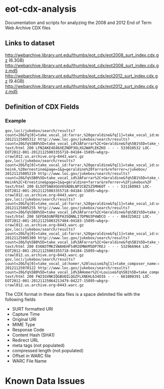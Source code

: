 # eot-cdx-analysis
Documentation and scripts for analyzing the 2008 and 2012 End of Term Web Archive CDX files

## Links to dataset
http://webarchive.library.unt.edu/thumbs/eot_cdx/eot2008_surt_index.cdx.gz (6.3GB)
http://webarchive.library.unt.edu/thumbs/eot_cdx/eot2008_surt_index.cdx.gz.md5
http://webarchive.library.unt.edu/thumbs/eot_cdx/eot2012_surt_index.cdx.gz (9.4GB)
http://webarchive.library.unt.edu/thumbs/eot_cdx/eot2012_surt_index.cdx.gz.md5

## Definition of CDX Fields

### Example
```
gov,loc)/jukebox/search/results?count=20&fq[0]=take_vocal_id:farrar,%20geraldine&fq[1]=take_vocal_id:martinelli,%20giovanni&page=1&q=geraldine%20farrar&referrer=/jukebox/ 20121125005312 http://www.loc.gov/jukebox/search/results?count=20&fq%5B0%5D=take_vocal_id%3AFarrar%2C+Geraldine&fq%5B1%5D=take_vocal_id%3AMartinelli%2C+Giovanni&page=1&q=geraldine+farrar&referrer=%2Fjukebox%2F text/html 200 LFN2AKE4D46XEZNOP3OLXG2WAPLEKZKO - - - 533010532 LOC-EOT2012-001-20121125003355718-04184-15895~wbgrp-crawl012.us.archive.org~8443.warc.gz
gov,loc)/jukebox/search/results?count=20&fq[0]=take_vocal_id:farrar,%20geraldine&fq[1]=take_vocal_id:schumann-heink,%20ernestine&page=1&q=geraldine%20farrar&referrer=/jukebox/ 20121125005219 http://www.loc.gov/jukebox/search/results?count=20&fq%5B0%5D=take_vocal_id%3AFarrar%2C+Geraldine&fq%5B1%5D=take_vocal_id%3ASchumann-Heink%2C+Ernestine&page=1&q=geraldine+farrar&referrer=%2Fjukebox%2F text/html 200 EL5OT5NAXGGV6VADBLNP2CBZSZ5MH6OT - - - 531160983 LOC-EOT2012-001-20121125003355718-04184-15895~wbgrp-crawl012.us.archive.org~8443.warc.gz
gov,loc)/jukebox/search/results?count=20&fq[0]=take_vocal_id:farrar,%20geraldine&fq[1]=take_vocal_id:scotti,%20antonio&page=1&q=geraldine%20farrar&referrer=/jukebox/ 20121125005255 http://www.loc.gov/jukebox/search/results?count=20&fq%5B0%5D=take_vocal_id%3AFarrar%2C+Geraldine&fq%5B1%5D=take_vocal_id%3AScotti%2C+Antonio&page=1&q=geraldine+farrar&referrer=%2Fjukebox%2F text/html 200 SEFDA5UNFREPA35QNNLI7DPNU3P4WDCO - - - 804325022 LOC-EOT2012-001-20121125003257404-04183-15895~wbgrp-crawl012.us.archive.org~8443.warc.gz
gov,loc)/jukebox/search/results?count=20&fq[0]=take_vocal_id:farrar,%20geraldine&fq[1]=take_vocal_id:viafora,%20gina&page=1&q=geraldine%20farrar&referrer=/jukebox/ 20121125005309 http://www.loc.gov/jukebox/search/results?count=20&fq%5B0%5D=take_vocal_id%3AFarrar%2C+Geraldine&fq%5B1%5D=take_vocal_id%3AViafora%2C+Gina&page=1&q=geraldine+farrar&referrer=%2Fjukebox%2F text/html 200 EV6N3TMKIVWAHEHF54M2EMWVM5DP7REJ - - - 532966964 LOC-EOT2012-001-20121125003355718-04184-15895~wbgrp-crawl012.us.archive.org~8443.warc.gz
gov,loc)/jukebox/search/results?count=20&fq[0]=take_vocal_id:homer,%20louise&fq[1]=take_composer_name:campana,%20f.%20&page=1&q=geraldine%20farrar&referrer=/jukebox/ 20121125070122 http://www.loc.gov/jukebox/search/results?count=20&fq%5B0%5D=take_vocal_id%3AHomer%2C+Louise&fq%5B1%5D=take_composer_name%3ACampana%2C+F.+&page=1&q=geraldine+farrar&referrer=%2Fjukebox%2F text/html 200 FW2IGVNKIQGBUQILQGZFLXNEHL634OI6 - - - 661008391 LOC-EOT2012-001-20121125064213479-04227-15895~wbgrp-crawl012.us.archive.org~8443.warc.gz

```

The CDX format in these data files is a space delimited file with the following fields

* SURT formatted URI
* Capture Time
* Original URI
* MIME Type
* Response Code
* Content Hash (SHA1)
* Redirect URL
* meta tags (not populated)
* compressed length (not populated)
* Offset in WARC file
* WARC File Name


# Known Data Issues


